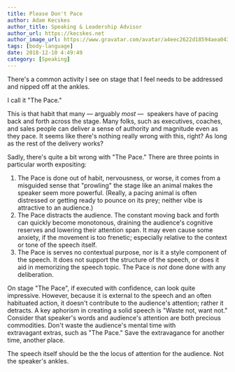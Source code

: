 ```yaml
---
title: Please Don't Pace
author: Adam Kecskes
author_title: Speaking & Leadership Advisor
author_url: https://kecskes.net
author_image_url: https://www.gravatar.com/avatar/a4eec2622d18594aea04310ae3ec577c
tags: [body-language]
date: 2018-12-10 4:49:49
category: [Speaking]
---
```


<p>There's a common activity I see on stage that I feel needs to be addressed and nipped off at the ankles.</p>
<p>I call it "The Pace."</p>
<!--truncate-->
<p>This is that habit that many — arguably <em>most</em> —  speakers have of pacing back and forth across the stage. Many folks, such as executives, coaches, and sales people can deliver a sense of authority and magnitude even as they pace. It seems like there's nothing really wrong with this, right? As long as the rest of the delivery works?</p>
<p>Sadly, there's quite a bit wrong with "The Pace." There are three points in particular worth expositing:</p>
<ol>
<li>The Pace is done out of habit, nervousness, or worse, it comes from a misguided sense that "prowling" the stage like an animal makes the speaker seem more powerful. (Really, a pacing animal is often distressed or getting ready to pounce on its prey; neither vibe is attractive to an audience.)</li>
<li>The Pace distracts the audience. The constant moving back and forth can quickly become monotonous, draining the audience's cognitive reserves and lowering their attention span. It may even cause some anxiety, if the movement is too frenetic; especially relative to the context or tone of the speech itself.</li>
<li>The Pace is serves no contextual purpose, nor is it a style component of the speech. It does not support the structure of the speech, or does it aid in memorizing the speech topic. The Pace is <em>not </em>done done with any deliberation.</li>
</ol>
<p>On stage "The Pace", if executed with confidence, can look quite impressive. However, because it is external to the speech and an often habituated action, it doesn't contribute to the audience's attention; rather it detracts. A key aphorism in creating a solid speech is "Waste not, want not." Consider that speaker's words and audience's attention are both precious commodities. Don't waste the audience's mental time with extravagant extras, such as "The Pace." Save the extravagance for another time, another place.</p>
<p>The speech itself should be the the locus of attention for the audience. Not the speaker's ankles.</p>
